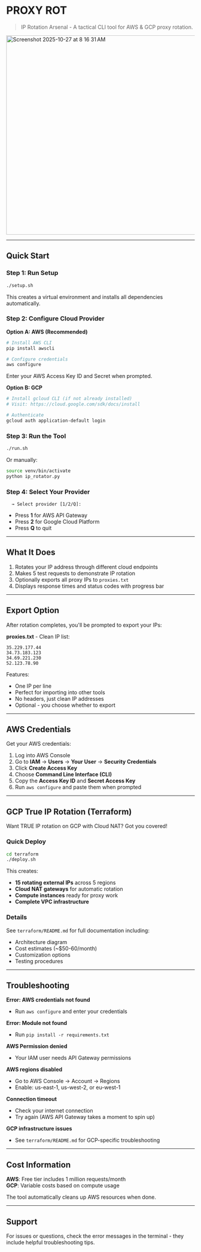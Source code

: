 # PROXY ROT

> IP Rotation Arsenal - A tactical CLI tool for AWS & GCP proxy rotation.

<img width="663" height="532" alt="Screenshot 2025-10-27 at 8 16 31 AM" src="https://github.com/user-attachments/assets/a5fde8a1-9886-4550-b2fd-18d07c279e2b" />

---

## Quick Start

### Step 1: Run Setup

```bash
./setup.sh
```

This creates a virtual environment and installs all dependencies automatically.

### Step 2: Configure Cloud Provider

**Option A: AWS (Recommended)**

```bash
# Install AWS CLI
pip install awscli

# Configure credentials
aws configure
```

Enter your AWS Access Key ID and Secret when prompted.

**Option B: GCP**

```bash
# Install gcloud CLI (if not already installed)
# Visit: https://cloud.google.com/sdk/docs/install

# Authenticate
gcloud auth application-default login
```

### Step 3: Run the Tool

```bash
./run.sh
```

Or manually:
```bash
source venv/bin/activate
python ip_rotator.py
```

### Step 4: Select Your Provider

```
  → Select provider [1/2/Q]:
```

- Press **1** for AWS API Gateway
- Press **2** for Google Cloud Platform  
- Press **Q** to quit

---

## What It Does

1. Rotates your IP address through different cloud endpoints
2. Makes 5 test requests to demonstrate IP rotation
3. Optionally exports all proxy IPs to `proxies.txt`
4. Displays response times and status codes with progress bar

---

## Export Option

After rotation completes, you'll be prompted to export your IPs:

**proxies.txt** - Clean IP list:
```
35.229.177.44
34.73.183.123
34.69.221.230
52.123.78.90
```

Features:
- One IP per line
- Perfect for importing into other tools
- No headers, just clean IP addresses
- Optional - you choose whether to export

---

## AWS Credentials

Get your AWS credentials:

1. Log into AWS Console
2. Go to **IAM** → **Users** → **Your User** → **Security Credentials**
3. Click **Create Access Key**
4. Choose **Command Line Interface (CLI)**
5. Copy the **Access Key ID** and **Secret Access Key**
6. Run `aws configure` and paste them when prompted

---

## GCP True IP Rotation (Terraform)

Want TRUE IP rotation on GCP with Cloud NAT? Got you covered!

### Quick Deploy

```bash
cd terraform
./deploy.sh
```

This creates:
- **15 rotating external IPs** across 5 regions
- **Cloud NAT gateways** for automatic rotation
- **Compute instances** ready for proxy work
- **Complete VPC infrastructure**

### Details

See `terraform/README.md` for full documentation including:
- Architecture diagram
- Cost estimates (~$50-60/month)
- Customization options
- Testing procedures

---

## Troubleshooting

**Error: AWS credentials not found**
- Run `aws configure` and enter your credentials

**Error: Module not found**
- Run `pip install -r requirements.txt`

**AWS Permission denied**
- Your IAM user needs API Gateway permissions

**AWS regions disabled**
- Go to AWS Console → Account → Regions
- Enable: us-east-1, us-west-2, or eu-west-1

**Connection timeout**
- Check your internet connection
- Try again (AWS API Gateway takes a moment to spin up)

**GCP infrastructure issues**
- See `terraform/README.md` for GCP-specific troubleshooting

---

## Cost Information

**AWS**: Free tier includes 1 million requests/month  
**GCP**: Variable costs based on compute usage

The tool automatically cleans up AWS resources when done.

---

## Support

For issues or questions, check the error messages in the terminal - they include helpful troubleshooting tips.

